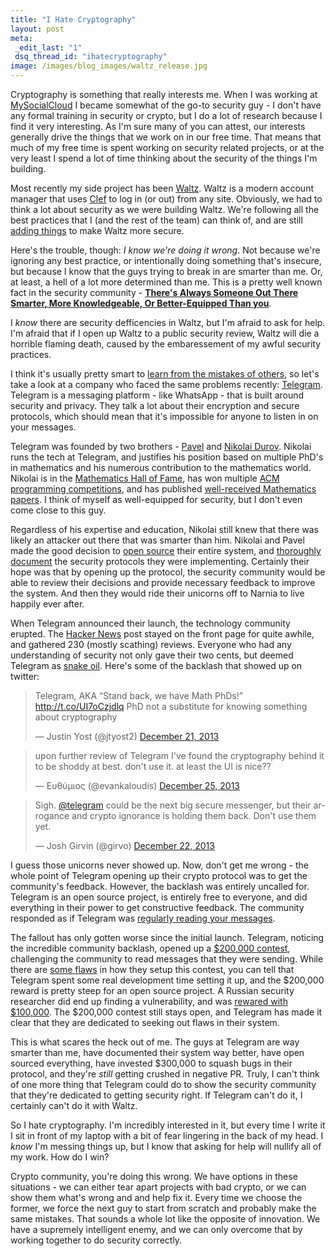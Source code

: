 ```yaml
--- 
title: "I Hate Cryptography"
layout: post
meta: 
 _edit_last: "1"
 dsq_thread_id: "ihatecryptography"
image: /images/blog_images/waltz_release.jpg
---
```

Cryptography is something that really interests me.  When I was working at [MySocialCloud](https://mysocialcloud.com/) I became somewhat of the go-to security guy - I don't have any formal training in security or crypto, but I do a lot of research because I find it very interesting. As I'm sure many of you can attest, our interests generally drive the things that we work on in our free time.  That means that much of my free time is spent working on security related projects, or at the very least I spend a lot of time thinking about the security of the things I'm building.

Most recently my side project has been [Waltz](http://getwaltz.com).  Waltz is a modern account manager that uses [Clef](https://getclef.com) to log in (or out) from any site.  Obviously, we had to think a lot about security as we were building Waltz.  We're following all the best practices that I (and the rest of the team) can think of, and are still [adding things](https://github.com/waltzio/cy/issues/15) to make Waltz more secure.

Here's the trouble, though: *I know we're doing it wrong*.  Not because we're ignoring any best practice, or intentionally doing something that's insecure, but because I know that the guys trying to break in are smarter than me.  Or, at least, a hell of a lot more determined than me.  This is a pretty well known fact in the security community - [**There's Always Someone Out There Smarter, More Knowledgeable, Or Better-Equipped Than you**](http://www.albion.com/security/intro-14.html).

I *know* there are security defficencies in Waltz, but I'm afraid to ask for help.  I'm afraid that if I open up Waltz to a public security review, Waltz will die a horrible flaming death, caused by the embaressement of my awful security practices.

I think it's usually pretty smart to [learn from the mistakes of others](http://www.goodreads.com/quotes/20393-learn-from-the-mistakes-of-others-you-can-t-live-long), so let's take a look at a company who faced the same problems recently: [Telegram](https://telegram.org).  Telegram is a messaging platform - like WhatsApp - that is built around security and privacy.  They talk a lot about their encryption and secure protocols, which should mean that it's impossible for anyone to listen in on your messages.

Telegram was founded by two brothers - [Pavel](http://en.wikipedia.org/wiki/Pavel_Durov) and [Nikolai Durov](http://en.wikipedia.org/wiki/Nikolai_Durov).  Nikolai runs the tech at Telegram, and justifies his position based on multiple PhD's in mathematics and his numerous contribution to the mathematics world.  Nikolai is in the [Mathematics Hall of Fame](http://www.imo-official.org/hall.aspx), has won multiple [ACM programming competitions](http://en.wikipedia.org/wiki/ACM_International_Collegiate_Programming_Contest), and has published [well-received Mathematics papers](http://arxiv.org/abs/0704.2030). I think of myself as well-equipped for security, but I don't even come close to this guy.

Regardless of his expertise and education, Nikolai still knew that there was likely an attacker out there that was smarter than him.  Nikolai and Pavel made the good decision to [open source](https://telegram.org/source) their entire system, and [thoroughly document](http://core.telegram.org/mtproto) the security protocols they were implementing. Certainly their hope was that by opening up the protocol, the security community would be able to review their decisions and provide necessary feedback to improve the system.  And then they would ride their unicorns off to Narnia to live happily ever after.

When Telegram announced their launch, the technology community erupted.  The [Hacker News](https://news.ycombinator.com/item?id=6913456) post stayed on the front page for quite awhile, and gathered 230 (mostly scathing) reviews. Everyone who had any understanding of security not only gave their two cents, but deemed Telegram as [snake oil](http://en.wikipedia.org/wiki/Snake_oil).  Here's some of the backlash that showed up on twitter:

<blockquote class="twitter-tweet" lang="en"><p>Telegram, AKA “Stand back, we have Math PhDs!” <a href="http://t.co/UI7oCzjdlq">http://t.co/UI7oCzjdlq</a> PhD not a substitute for knowing something about cryptography</p>&mdash; Justin Yost (@jtyost2) <a href="https://twitter.com/jtyost2/statuses/414225984477728768">December 21, 2013</a></blockquote>
<script async src="//platform.twitter.com/widgets.js" charset="utf-8"></script>

<blockquote class="twitter-tweet" lang="en"><p>upon further review of Telegram I&#39;ve found the cryptography behind it to be shoddy at best. don&#39;t use it. at least the UI is nice??</p>&mdash; Ευθύμιος (@evankaloudis) <a href="https://twitter.com/evankaloudis/statuses/415749840845295616">December 25, 2013</a></blockquote>

<blockquote class="twitter-tweet" lang="en"><p>Sigh. <a href="https://twitter.com/telegram">@telegram</a> could be the next big secure messenger, but their arrogance and crypto ignorance is holding them back. Don&#39;t use them yet.</p>&mdash; Josh Girvin (@girvo) <a href="https://twitter.com/girvo/statuses/414786820434432000">December 22, 2013</a></blockquote>
<script async src="//platform.twitter.com/widgets.js" charset="utf-8"></script>

I guess those unicorns never showed up.  Now, don't get me wrong - the whole point of Telegram opening up their crypto protocol was to get the community's feedback.  However, the backlash was entirely uncalled for.  Telegram is an open source project, is entirely free to everyone, and did everything in their power to get constructive feedback. The community responded as if Telegram was [regularly reading your messages](http://www.zdnet.com/is-microsoft-reading-your-skype-instant-messages-7000015388/).

The fallout has only gotten worse since the initial launch.  Telegram, noticing the incredible community backlash, opened up a [$200,000 contest](https://telegram.org/crypto_contest), challenging the community to read messages that they were sending. While there are [some flaws](http://thoughtcrime.org/blog/telegram-crypto-challenge/) in how they setup this contest, you can tell that Telegram spent some real development time setting it up, and the $200,000 reward is pretty steep for an open source project. A Russian security researcher did end up finding a vulnerability, and was [rewared with $100,000](http://telegram.org/blog/crowdsourcing-a-more-secure-future). The $200,000 contest still stays open, and Telegram has made it clear that they are dedicated to seeking out flaws in their system.

This is what scares the heck out of me.  The guys at Telegram are way smarter than me, have documented their system way better, have open sourced everything, have invested $300,000 to squash bugs in their protocol, and they're *still* getting crushed in negative PR. Truly, I can't think of one more thing that Telegram could do to show the security community that they're dedicated to getting security right.  If Telegram can't do it, I certainly can't do it with Waltz.

So I hate cryptography.  I'm incredibly interested in it, but every time I write it I sit in front of my laptop with a bit of fear lingering in the back of my head.  I *know* I'm messing things up, but I know that asking for help will nullify all of my work. How do I win?

Crypto community, you're doing this wrong. We have options in these situations - we can either tear apart projects with bad crypto, or we can show them what's wrong and and help fix it. Every time we choose the former, we force the next guy to start from scratch and probably make the same mistakes. That sounds a whole lot like the opposite of innovation. We have a supremely intelligent enemy, and we can only overcome that by working together to do security correctly.

